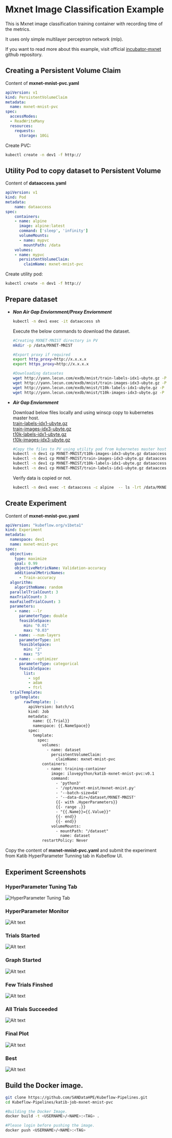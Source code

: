 # Mxnet Image Classification Example
This is Mxnet image classification training container with recording time of the metrics.

It uses only simple multilayer perceptron network (mlp).

If you want to read more about this example, visit official [incubator-mxnet](https://github.com/apache/incubator-mxnet/tree/v0.9.3/example/image-classification) github repository.


## Creating a Persistent Volume Claim

Content of **mxnet-mnist-pvc.yaml**
```yaml
apiVersion: v1
kind: PersistentVolumeClaim
metadata:
  name: mxnet-mnist-pvc
spec:
  accessModes:
  - ReadWriteMany
  resources:
    requests:
      storage: 10Gi
```
Create PVC:
```bash
kubectl create -n dev1 -f http://
```

## Utility Pod to copy dataset to Persistent Volume

Content of **dataaccess.yaml**
```yaml
apiVersion: v1
kind: Pod
metadata:
    name: dataaccess
spec:
    containers:
    - name: alpine
      image: alpine:latest
      command: ['sleep', 'infinity']
      volumeMounts:
      - name: mypvc
        mountPath: /data
    volumes:
    - name: mypvc
      persistentVolumeClaim:
        claimName: mxnet-mnist-pvc
```
Create utility pod:
```bash
kubectl create -n dev1 -f http://
```
## Prepare dataset
* **_Non Air Gap Enviornment/Proxy Enviornment_**
  ```bash
  kubectl -n dev1 exec -it dataaccess sh
  ```
  Execute the below commands to download the dataset.
  ```bash
  #Creating MXNET-MNIST directory in PV
  mkdir -p /data/MXNET-MNIST
  
  #Export proxy if required 
  export http_proxy=http://x.x.x.x 
  export https_proxy=http://x.x.x.x
  
  #Downloading datasetes
  wget http://yann.lecun.com/exdb/mnist/train-labels-idx1-ubyte.gz -P /data/MXNET-MNIST
  wget http://yann.lecun.com/exdb/mnist/train-images-idx3-ubyte.gz -P /data/MXNET-MNIST
  wget http://yann.lecun.com/exdb/mnist/t10k-labels-idx1-ubyte.gz -P /data/MXNET-MNIST
  wget http://yann.lecun.com/exdb/mnist/t10k-images-idx3-ubyte.gz -P /data/MXNET-MNIST
  ```
* **_Air Gap Enviornment_**

  Download below files locally and using winscp copy to kubernetes master host. </br>
  [train-labels-idx1-ubyte.gz](http://yann.lecun.com/exdb/mnist/train-labels-idx1-ubyte.gz) </br>
  [train-images-idx3-ubyte.gz](http://yann.lecun.com/exdb/mnist/train-images-idx3-ubyte.gz) </br>
  [t10k-labels-idx1-ubyte.gz](http://yann.lecun.com/exdb/mnist/t10k-labels-idx1-ubyte.gz) </br>
  [t10k-images-idx3-ubyte.gz](http://yann.lecun.com/exdb/mnist/t10k-images-idx3-ubyte.gz)
  <br>
  ```bash
  #Copy the files to PV using utility pod from kubernetes master host.
  kubectl -n dev1 cp MXNET-MNIST/t10k-images-idx3-ubyte.gz dataaccess:/data/MXNET-MNIST/t10k-images-idx3-ubyte.gz
  kubectl -n dev1 cp MXNET-MNIST/train-images-idx3-ubyte.gz dataaccess:/data/MXNET-MNIST/train-images-idx3-ubyte.gz
  kubectl -n dev1 cp MXNET-MNIST/t10k-labels-idx1-ubyte.gz dataaccess:/data/MXNET-MNIST/t10k-labels-idx1-ubyte.gz
  kubectl -n dev1 cp MXNET-MNIST/train-labels-idx1-ubyte.gz dataaccess:/data/MXNET-MNIST/train-labels-idx1-ubyte.gz
  ```
  Verify data is copied or not.
  ```bash
  kubectl -n dev1 exec -t dataaccess -c alpine  -- ls -lrt /data/MXNET-MNIST
  ```

## Create Experiment

Content of **mxnet-mnist-pvc.yaml**
```yaml
apiVersion: "kubeflow.org/v1beta1"
kind: Experiment
metadata:
  namespace: dev1
  name: mxnet-mnist-pvc
spec:
  objective:
    type: maximize
    goal: 0.99
    objectiveMetricName: Validation-accuracy
    additionalMetricNames:
      - Train-accuracy
  algorithm:
    algorithmName: random
  parallelTrialCount: 3
  maxTrialCount: 3
  maxFailedTrialCount: 3
  parameters:
    - name: --lr
      parameterType: double
      feasibleSpace:
        min: "0.01"
        max: "0.03"
    - name: --num-layers
      parameterType: int
      feasibleSpace:
        min: "2"
        max: "5"
    - name: --optimizer
      parameterType: categorical
      feasibleSpace:
        list:
          - sgd
          - adam
          - ftrl
  trialTemplate:
    goTemplate:
        rawTemplate: |-
          apiVersion: batch/v1
          kind: Job
          metadata:
            name: {{.Trial}}
            namespace: {{.NameSpace}}
          spec:
            template:
              spec:
                volumes:
                  - name: dataset
                    persistentVolumeClaim:
                      claimName: mxnet-mnist-pvc
                containers:
                  - name: training-container
                    image: ilovepython/katib-mxnet-mnist-pvc:v0.1
                    command:
                      - 'python3'
                      - '/opt/mxnet-mnist/mxnet-mnist.py'
                      - '--batch-size=64'
                      - '--data-dir=/dataset/MXNET-MNIST'
                      {{- with .HyperParameters}}
                      {{- range .}}
                      - "{{.Name}}={{.Value}}"
                      {{- end}}
                      {{- end}}
                    volumeMounts:
                      - mountPath: "/dataset"
                        name: dataset
                restartPolicy: Never

```
Copy the content of **mxnet-mnist-pvc.yaml** and submit the experiment from Katib HyperParameter Tunning tab in Kubeflow UI. 

## Experiment Screenshots
### HyperParameter Tuning Tab
![HyperParameter Tuning Tab](images/HyperParameterTuningTab.PNG?raw=true "HyperParameter Tuning Tab")

### HyperParameter Monitor
![Alt text](images/HyperParameterMonitor.PNG?raw=true "HyperParameter Monitor")

### Trials Started
![Alt text](images/TrialsStarted.PNG?raw=true "Trials Started")

### Graph Started
![Alt text](images/GraphStarted.PNG?raw=true "Graph Started")

### Few Trials Finshed
![Alt text](images/FewTrialsFinshed.PNG?raw=true "Few Trials Finshed")

### All Trials Succeeded
![Alt text](images/All12TrialsSucceeded.PNG?raw=true "All Trials Succeeded")

### Final Plot
![Alt text](images/finalplot.png?raw=true "Final Plot")

### Best
![Alt text](images/Best.PNG?raw=true "Best")

## Build the Docker image.
```bash
git clone https://github.com/SANDataHPE/Kubeflow-Pipelines.git
cd Kubeflow-Pipelines/katib-job-mxnet-mnist-pvc

#Building the Docker Image.
docker build -t <USERNAME>/<NAME>:<TAG> .

#Please login before pushing the image.
docker push <USERNAME>/<NAME>:<TAG>
```



